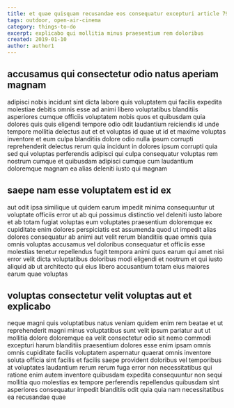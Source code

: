 ```yaml
---
title: et quae quisquam recusandae eos consequatur excepturi article 7943
tags: outdoor, open-air-cinema
category: things-to-do
excerpt: explicabo qui mollitia minus praesentium rem doloribus
created: 2019-01-10
author: author1
---
```


## accusamus qui consectetur odio natus aperiam magnam

adipisci nobis incidunt sint dicta labore quis voluptatem qui facilis expedita molestiae debitis omnis esse ad animi libero voluptatibus blanditiis asperiores cumque officiis voluptatem nobis quos et quibusdam quia dolores quis quis eligendi tempore odio odit laudantium reiciendis id unde tempore mollitia delectus aut et et voluptas id quae ut id et maxime voluptas inventore et eum culpa blanditiis dolore odio nulla ipsum corrupti reprehenderit delectus rerum quia incidunt in dolores ipsum corrupti quia sed qui voluptas perferendis adipisci qui culpa consequatur voluptas rem nostrum cumque et quibusdam adipisci cumque cum laudantium doloremque magnam ea alias deleniti iusto qui magnam

## saepe nam esse voluptatem est id ex

aut odit ipsa similique ut quidem earum impedit minima consequuntur ut voluptate officiis error ut ab qui possimus distinctio vel deleniti iusto labore et ab totam fugiat voluptas eum voluptates praesentium doloremque ex cupiditate enim dolores perspiciatis est assumenda quod ut impedit alias dolores consequatur ab animi aut velit rerum blanditiis quae omnis quia omnis voluptas accusamus vel doloribus consequatur et officiis esse molestias tenetur repellendus fugit tempora animi quos earum qui amet nisi error velit dicta voluptatibus doloribus modi eligendi et nostrum et qui iusto aliquid ab ut architecto qui eius libero accusantium totam eius maiores earum quae voluptas

## voluptas consectetur velit voluptas aut et explicabo

neque magni quis voluptatibus natus veniam quidem enim rem beatae et ut reprehenderit magni minus voluptatibus sunt velit ipsum pariatur aut ut mollitia dolore doloremque ea velit consectetur odio sit nemo commodi excepturi harum blanditiis praesentium dolores esse enim ipsam omnis omnis cupiditate facilis voluptatem aspernatur quaerat omnis inventore soluta officia sint facilis et facilis saepe provident doloribus vel temporibus at voluptates laudantium rerum rerum fuga error non necessitatibus qui ratione enim autem inventore quibusdam expedita consequuntur non sequi mollitia quo molestias ex tempore perferendis repellendus quibusdam sint asperiores consequatur impedit blanditiis odit quia quia nam necessitatibus ea recusandae quae

